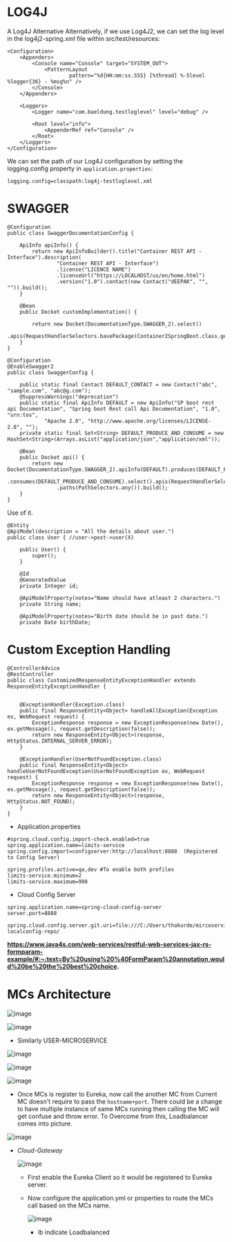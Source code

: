 # LOG4J

A Log4J Alternative
Alternatively, if we use Log4J2, we can set the log level in the log4j2-spring.xml file within src/test/resources:

```
<Configuration>
    <Appenders>
        <Console name="Console" target="SYSTEM_OUT">
            <PatternLayout
                    pattern="%d{HH:mm:ss.SSS} [%thread] %-5level %logger{36} - %msg%n" />
        </Console>
    </Appenders>

    <Loggers>
        <Logger name="com.baeldung.testloglevel" level="debug" />

        <Root level="info">
            <AppenderRef ref="Console" />
        </Root>
    </Loggers>
</Configuration>
```
We can set the path of our Log4J configuration by setting the logging.config property in ``application.properties``:

``logging.config=classpath:log4j-testloglevel.xml``


# SWAGGER

```
@Configuration
public class SwaggerDocumentationConfig {

	ApiInfo apiInfo() {
		return new ApiInfoBuilder().title("Container REST API - Interface").description(
				"Container REST API - Interface")
				.license("LICENCE NAME")
				.licenseUrl("https://LOCALHOST/us/en/home.html")
				.version("1.0").contact(new Contact("dEEPAK", "", "")).build();
	}

	@Bean
	public Docket customImplementation() {
		
		return new Docket(DocumentationType.SWAGGER_2).select()
				.apis(RequestHandlerSelectors.basePackage(Container2SpringBoot.class.getPackage().getName())).build();
	}
}
```

```
@Configuration
@EnableSwagger2
public class SwaggerConfig {

	public static final Contact DEFAULT_CONTACT = new Contact("abc", "sample.com", "abc@g.com");
	@SuppressWarnings("deprecation")
	public static final ApiInfo DEFAULT = new ApiInfo("SP boot rest api Documentation", "Spring boot Rest call Api Documentation", "1.0", "urn:tos",
			"Apache 2.0", "http://www.apache.org/licenses/LICENSE-2.0", "");
	private static final Set<String> DEFAULT_PRODUCE_AND_CONSUME = new HashSet<String>(Arrays.asList("application/json","application/xml"));

	@Bean
	public Docket api() {
		return new Docket(DocumentationType.SWAGGER_2).apiInfo(DEFAULT).produces(DEFAULT_PRODUCE_AND_CONSUME)
				.consumes(DEFAULT_PRODUCE_AND_CONSUME).select().apis(RequestHandlerSelectors.any())
				.paths(PathSelectors.any()).build();
	}
}
```

Use of it.
```
@Entity
@ApiModel(description = "All the details about user.")
public class User { //user->post->user(X)
	
	public User() {
		super();
	}

	@Id
	@GeneratedValue
	private Integer id;
	
	@ApiModelProperty(notes="Name should have atleast 2 characters.")
	private String name;
	
	@ApiModelProperty(notes="Birth date should be in past date.")
	private Date birthDate;
```

# Custom Exception Handling

```
@ControllerAdvice
@RestController
public class CustomizedResponseEntityExceptionHandler extends ResponseEntityExceptionHandler {
	
	
	@ExceptionHandler(Exception.class)
	public final ResponseEntity<Object> handleAllException(Exception ex, WebRequest request) {
		ExceptionResponse response = new ExceptionResponse(new Date(), ex.getMessage(), request.getDescription(false));
		return new ResponseEntity<Object>(response, HttpStatus.INTERNAL_SERVER_ERROR);
	}

	@ExceptionHandler(UserNotFoundException.class)
	public final ResponseEntity<Object> handleUserNotFoundException(UserNotFoundException ex, WebRequest request) {
		ExceptionResponse response = new ExceptionResponse(new Date(), ex.getMessage(), request.getDescription(false));
		return new ResponseEntity<Object>(response, HttpStatus.NOT_FOUND);
	}
}
```

- Application.properties
```
#spring.cloud.config.import-check.enabled=true
spring.application.name=limits-service
spring.config.import=configserver:http://localhost:8888  (Registered to Config Server)

spring.profiles.active=qa,dev #To enable both profiles
limits-service.minimum=2
limits-service.maximum=998
```

-  Cloud Config Server

```
spring.application.name=spring-cloud-config-server
server.port=8888

spring.cloud.config.server.git.uri=file:///C:/Users/thakurde/mircoservices/git-localconfig-repo/ 
```


**https://www.java4s.com/web-services/restful-web-services-jax-rs-formparam-example/#:~:text=By%20using%20%40FormParam%20annotation,would%20be%20the%20best%20choice.**

# MCs Architecture

![image](https://user-images.githubusercontent.com/29571875/137614591-38e1d21e-bbb2-405e-8e01-6c687080d803.png)


![image](https://user-images.githubusercontent.com/29571875/137614856-c806c5e8-cf3e-4ebd-97a3-5e3fb7c994fc.png)

- Similarly USER-MICROSERVICE

![image](https://user-images.githubusercontent.com/29571875/137614948-4f2d3a18-35d2-4ca0-b0a0-a34088b733d3.png)


![image](https://user-images.githubusercontent.com/29571875/137615191-d354c1de-9688-4d55-9958-2945a97cf02e.png)


![image](https://user-images.githubusercontent.com/29571875/137615065-02aaaf41-cef5-403b-b7e5-19f9d954ba96.png)
 - Once MCs is register to Eureka, now call the another MC from Current MC doesn't require to pass the `hostname+port`.
   There could be a change to have multiple instance of same MCs running then calling the MC will get confuse and throw error.
   To Overcome from this, Loadbalancer comes into picture.

![image](https://user-images.githubusercontent.com/29571875/137615212-68991624-45ac-4ee2-86fb-c2c56e562709.png)


- *Cloud-Gateway*


   ![image](https://user-images.githubusercontent.com/29571875/137615287-81f81f7c-6a8c-435f-ac0b-7a0d1daf2581.png)

     - First enable the Eureka Client so it would be registered to Eureka server.
     - Now configure the application.yml or properties to route the MCs call based on the MCs name.
     
       ![image](https://user-images.githubusercontent.com/29571875/137615387-c1c47ad5-b0d8-420f-844c-a11b89cddd6f.png)
        - lb indicate Loadbalanced




